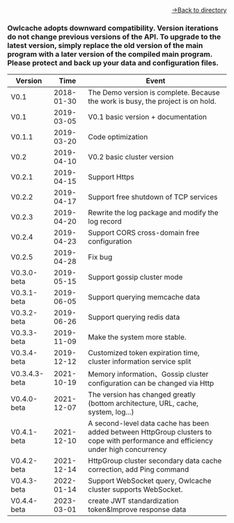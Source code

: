 [<p align="right">->Back to directory</p>](0.directory.md)  


### Owlcache adopts downward compatibility. Version iterations do not change previous versions of the API. To upgrade to the latest version, simply replace the old version of the main program with a later version of the compiled main program. Please protect and back up your data and configuration files.  



| Version | Time | Event  
| --- | --- | --- |
|  V0.1  |   2018-01-30  |  The Demo version is complete. Because the work is busy, the project is on hold. |  
|  V0.1  |   2019-03-05  |  V0.1 basic version + documentation |  
|  V0.1.1  | 2019-03-20  |  Code optimization | 
|  V0.2  |   2019-04-10  |  V0.2 basic cluster version |  
|  V0.2.1 |  2019-04-15  |  Support Https |  
|  V0.2.2 |  2019-04-17  |  Support free shutdown of TCP services |  
|  V0.2.3 |  2019-04-20  |  Rewrite the log package and modify the log record |  
|  V0.2.4 |  2019-04-23  |  Support CORS cross-domain free configuration |  
|  V0.2.5 |  2019-04-28  |  Fix bug |    
|  V0.3.0-beta |  2019-05-15  |  Support gossip cluster mode  |    
|  V0.3.1-beta |  2019-06-05  |  Support querying memcache data  |      
|  V0.3.2-beta |  2019-06-26  |  Support querying redis data  |      
|  V0.3.3-beta |  2019-11-09  |  Make the system more stable.  |      
|  V0.3.4-beta |  2019-12-12  |  Customized token expiration time, cluster information service split  |      
|  V0.3.4.3-beta |  2021-10-19  |  Memory information、Gossip cluster configuration can be changed via Http  |      
|  V0.4.0-beta |  2021-12-07  |  The version has changed greatly (bottom architecture, URL, cache, system, log...)  |      
| V0.4.1-beta | 2021-12-10 | A second-level data cache has been added between HttpGroup clusters to cope with performance and efficiency under high concurrency |         
|  V0.4.2-beta |  2021-12-14  |  HttpGroup cluster secondary data cache correction, add Ping command  |        
|  V0.4.3-beta |  2022-01-14  |  Support WebSocket query, Owlcache cluster supports WebSocket.  |      
|  V0.4.4-beta |  2023-03-01  |  create JWT standardization token&Improve response data  |      